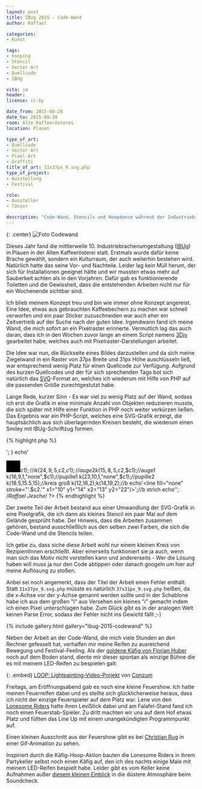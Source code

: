 ```yaml
---
layout: post
title: IBUg 2015 - Code-Wand
author: Raffael

categories:
- Kunst

tags:
- hooping
- Stencil
- Vector Art
- Quellcode
- IBUg

vita: ja
header: 
license: cc-by

date_from: 2015-08-28
date_to: 2015-08-30
room: Alte Kaffeerösterei
location: Plauen

type_of_art:
- Quellcode
- Vector Art
- Pixel Art
- Graffiti
title_of_art: 31x37px_9.svg.php
type_of_project:
- Ausstellung
- Festival

role:
- Aussteller
- Tänzer

description: "Code-Wand, Stencils und Hoopdance während der Industriebrachenumgestaltung 2015 in Plauen"
---
```


{: .center}
![Foto Codewand](http://data.raffael.one/gallery/ibug-2015-codewand/medium/01_31x37px_9-svg-php.jpg)

Dieses Jahr fand die mittlerweile 10. Industriebrachenumgestaltung ([IBUg](http://www.ibug-art.de/)) in Plauen in der Alten Kaffeerösterei statt. Erstmals wurde dafür keine Brache gewählt, sondern ein Kulturraum, der auch weiterhin bestehen wird. Natürlich hatte das seine Vor- und Nachteile. Leider lag kein Müll herum, der sich für Installationen geeignet hätte und wir mussten etwas mehr auf Sauberkeit achten als in den Vorjahren. Dafür gab es funktionierende Toiletten und die Gewissheit, dass die entstehenden Arbeiten nicht nur für ein Wochenende sichtbar sind.

<!--more-->

Ich blieb meinem Konzept treu und bin wie immer ohne Konzept angereist. Eine Idee, etwas aus gebrauchten Kaffeebechern zu machen war schnell verworfen und ein paar Sticker zuzuschneiden war auch eher ein Zeitvertreib auf der Suche nach der guten Idee. Irgendwann fand ich meine Wand, die mich sofort an ein Pixelraster erinnerte. Vermutlich lag das auch daran, dass ich in den Wochen zuvor lange an einem Script namens [3Div][1] gearbeitet habe, welches auch mit Pixelraster-Darstellungen arbeitet.

Die Idee war nun, die Rückseite eines Bildes darzustellen und da sich meine Ziegelwand in ein Raster von 37px Breite und 31px Höhe auschlüsseln ließ, war entsprechend wenig Platz für einen Quellcode zur Verfügung. Aufgrund des kurzen Quellcodes und der für sich sprechenden Tags bot sich natürlich das [SVG][2]-Format an, welches ich wiederum mit Hilfe von PHP auf die passenden Größe zurechtgestutzt habe.

Lange Rede, kurzer Sinn - Es war viel zu wenig Platz auf der Wand, sodass ich erst die Grafik in eine minimale Anzahl von Objekten reduzieren musste, die sich später mit Hilfe einer Funktion in PHP noch weiter verkürzen ließen. Das Ergebnis war ein PHP-Script, welches eine SVG-Grafik erzeigt, die hauptsächlich aus sich überlagernden Kreisen besteht, die wiederum einen Smiley mit IBUg-Schriftzug formen.

{% highlight php %}
<?php //"31x37px_9.svg.php" @IBUg2015
header("Content-type:image/svg+xml");
$c1="#000000";$c2="#C0FFEE";//farben
function k($cx, $cy, $r, //kreise
 $fill="none", $s="#C0FFEE") {
  echo'<circle fill="'.$fill.'"
  stroke="'.$s.'" cx="'.$cx.'"
  cy="'.$cy.'" r="'.$r.'"/>'; }
echo'<?xml version="1.0"
 encoding="utf-8"?>
<svg version="1.2" baseProfile="tiny"
 xmlns="http://www.w3.org/2000/svg"
 xmlns:xlink=
 "http://www.w3.org/1999/xlink"
 width="37px" height="31px">
<rect width="37" height="31"/>';//bg
echo '<ellipse fill="none"
 stroke="'.$c2.'" cx="19.5" cy="14"
 rx="2.5" ry="6.5"/>';//u
k(18.5,15.5,11.5);k(26,18,3);//g
k(8,19,5,"none",$c1);//i
k(24,9,5,$c2,$c1);//auge2
k(15,8,5,$c2,$c1);//auge1
k(16,9,1,"none",$c1);//pupille1
k(23,10,1,"none",$c1);//pupille2
k(18.5,15.5,15);//kreis groß
k(12,16,2);k(14,19,2);//b
echo'<line fill="none"
 stroke="'.$c2.'" x1="10" y1="14"
 x2="13" y2="22"/>';//b strich
echo'</svg>';   /*Raffael Jesche*/ ?>
{% endhighlight %}

Der zweite Teil der Arbeit bestand aus einer Umwandlung der SVG-Grafik in eine Pixelgrafik, die ich dann als kleines Stencil ein paar Mal auf dem Gelände gesprüht habe. Der Hinweis, dass die Arbeiten zusammen gehören, bestand ausschließlich aus den selben zwei Farben, die sich die Code-Wand und die Stencils teilen.

Ich gebe zu, dass siche diese Arbeit wohl nur einem kleinen Kreis von RezipientInnen erschließt. Aber einerseits funktioniert sie ja auch, wenn man sich das Motiv nicht vorstellen kann und andererseits - Wer die Lösung haben will muss ja nur den Code abtippen oder danach googeln um hier auf meine Auflösung zu stoßen.

Anbei sei noch angemerkt, dass der Titel der Arbeit einen Fehler enthält. Statt `31x37px_9.svg.php` müsste es natürlich `37x31px_9.svg.php` heißen, da die x-Achse vor der y-Achse genannt werden sollte und in der Schablone habe ich aus dem großen "I" aus Versehen ein kleines "i" gemacht indem ich einen Pixel unterschlagen habe. Zum Glück gibt es in der analogen Welt keinen Parse Error, sodass der Fehler nicht ins Gewicht fällt ;-)

{% include gallery.html gallery="ibug-2015-codewand" %}

Neben der Arbeit an der Code-Wand, die mich viele Stunden an den Rechner gefesselt hat, verhalfen mir meine Reifen zu ausreichend Bewegung und Festival-Feeling. Als der [goldene Käfig von Florian Huber][3] noch auf dem Boden stand, diente mir dieser spontan als winzige Bühne die es mit meinem LED-Reifen zu bespielen galt:

{: .embed}
[LOOP: Lightpainting-Video-Projekt](https://vimeo.com/156188863) von [Conzum](https://www.facebook.com/conzum.visual/)

Freitags, am Eröffnungsabend gab es noch eine kleine Feuershow. Ich hatte meinen Feuerreifen dabei und es stellte sich glücklicherweise heraus, dass ich nicht der einzige Feuerspieler auf dem Platz war. Lene von den [Lonesome Riders][4] hatte ihren LeviStick dabei und am Falafel-Stand fand ich noch einen Feuerstab-Spieler. Zu dritt machten wir uns auf dem Hof etwas Platz und füllten das Line Up mit einem unangekündigten Programmpunkt auf.

Einen kleinen Ausschnitt aus der Feuershow gibt es bei [Christian Rug][7] in einer Gif-Animation zu sehen.

Inspiriert durch die Käfig-Hoop-Aktion bauten die Lonesome Riders in ihrem Partykeller selbst noch einen Käfig auf, den ich des nachts einige Male mit meinem LED-Reifen bespielt habe. Leider gibt es vom Keller keine Aufnahmen außer [diesem kleinen Einblick][5] in die düstere Atmosphäre beim Soundcheck.

 [1]: http://github.com/raffaelj/3div
 [2]: https://de.wikipedia.org/wiki/Scalable_Vector_Graphics
 [3]: http://florianhuber.co/portfolio/plauen-ibug-2015/
 [4]: https://www.facebook.com/LonesomeRiders/
 [5]: https://www.facebook.com/bea.puschka/videos/1147958325231688/ "Video auf Facebook vom Soundcheck des IBUg-Partykellers der Lonesome Riders"
 [6]: http://www.ibug-art.de/
 [7]: http://www.christianrug.de/ibug_impressionen/
